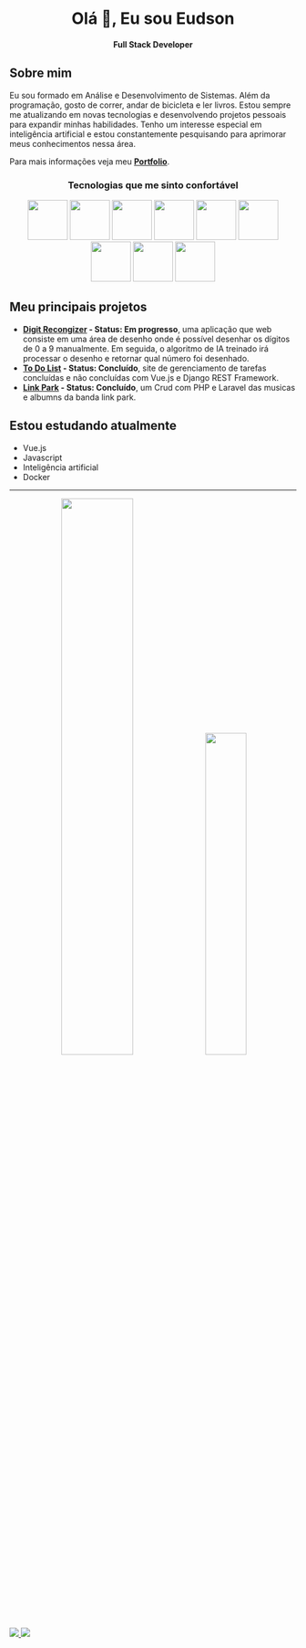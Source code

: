 <h1 align="center">Olá 👋, Eu sou Eudson</h1>
<h4 align="center">Full Stack Developer</h4>

## Sobre mim

Eu sou formado em Análise e Desenvolvimento de Sistemas. Além da programação, gosto de correr, andar de bicicleta e ler livros. Estou sempre me atualizando em novas tecnologias e desenvolvendo projetos pessoais para expandir minhas habilidades. Tenho um interesse especial em inteligência artificial e estou constantemente pesquisando para aprimorar meus conhecimentos nessa área.

Para mais informações veja meu **[Portfolio](<https://sobrancelhadodragao.github.io/eudsondeveloper/> "https://sobrancelhadodragao.github.io/eudsondeveloper/")**.

<div align="center">
        
### Tecnologias que me sinto confortável 

<img width="70px" src="https://cdn.jsdelivr.net/gh/devicons/devicon/icons/python/python-original.svg" />

<img width="70px" src="https://cdn.jsdelivr.net/gh/devicons/devicon/icons/vuejs/vuejs-original.svg" />
        
<img width="70px" src="https://cdn.jsdelivr.net/gh/devicons/devicon/icons/django/django-plain-wordmark.svg" />
    
<img width="70px" src="https://cdn.jsdelivr.net/gh/devicons/devicon/icons/php/php-plain.svg" />

<img width="70px" src="https://cdn.jsdelivr.net/gh/devicons/devicon/icons/html5/html5-plain.svg" />
        
<img width="70px" src="https://cdn.jsdelivr.net/gh/devicons/devicon/icons/css3/css3-plain.svg" />
     
<img width="70px" src="https://cdn.jsdelivr.net/gh/devicons/devicon/icons/javascript/javascript-plain.svg" />
      
<img width="70px" src="https://cdn.jsdelivr.net/gh/devicons/devicon/icons/laravel/laravel-plain-wordmark.svg" />
        
<img width="70px" src="https://cdn.jsdelivr.net/gh/devicons/devicon/icons/mysql/mysql-original-wordmark.svg" />
                
</div>

## Meu principais projetos

- **[Digit Recongizer](<https://github.com/SobrancelhaDoDragao/Digit_Recognizer>) - Status: Em progresso**, uma aplicação que web consiste em uma área de desenho onde é possível desenhar os dígitos de 0 a 9 manualmente. Em seguida, o algoritmo de IA treinado irá processar o desenho e retornar qual número foi desenhado.
- **[To Do List](<https://github.com/SobrancelhaDoDragao/To_Do_List>) - Status: Concluído**, site de gerenciamento de tarefas concluídas e não concluídas com Vue.js e Django REST Framework.
- **[Link Park](<https://github.com/SobrancelhaDoDragao/Linkin-park>) - Status: Concluído**, um Crud com PHP e Laravel das musicas e albumns da banda link park.

## Estou estudando atualmente

- Vue.js
- Javascript
- Inteligência artificial 
- Docker

-------------

<div align="center">

<img width="50%" src="https://github-readme-stats.vercel.app/api?username=SobrancelhaDoDragao&show_icons=true&theme=dark" />

<img width="38%"  src="https://github-readme-stats.vercel.app/api/top-langs/?username=SobrancelhaDoDragao&layout=compact&theme=dark" />

         
</div>

##

<a target='_blank' href="https://www.linkedin.com/in/eudsonDuraes/">
        <img src="https://img.shields.io/badge/LinkedIn-0077B5?style=for-the-badge&logo=linkedin&logoColor=white">
</a>
 
  <a target='_blank' href="mailto: eudson.duraes@gmail.com">
        <img src="https://img.shields.io/badge/-Gmail-%23EA4335?style=for-the-badge&logo=gmail&logoColor=white">
 </a>


